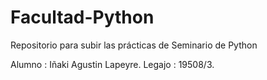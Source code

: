 # Facultad-Python

Repositorio para subir las prácticas de Seminario de Python

Alumno : Iñaki Agustin Lapeyre.
Legajo : 19508/3.
